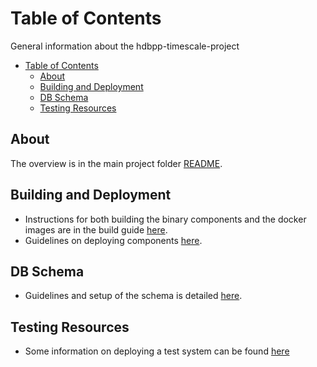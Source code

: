 # Table of Contents

General information about the hdbpp-timescale-project

- [Table of Contents](#Table-of-Contents)
  - [About](#About)
  - [Building and Deployment](#Building-and-Deployment)
  - [DB Schema](#DB-Schema)
  - [Testing Resources](#Testing-Resources)

## About

The overview is in the main project folder [README](../README.md).

## Building and Deployment

- Instructions for both building the binary components and the docker images are in the build guide [here](build.md).
- Guidelines on deploying components [here](deployment.md).

## DB Schema

- Guidelines and setup of the schema is detailed [here](db-schema-config.md).

## Testing Resources

- Some information on deploying a test system can be found [here](testing-resources.md)
